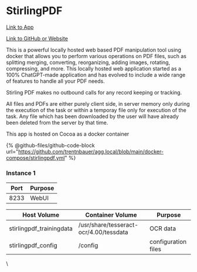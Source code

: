 # StirlingPDF

[Link to App](https://pdf.xfgn.dev)

[Link to GitHub or Website](https://github.com/Frooodle/Stirling-PDF)

This is a powerful locally hosted web based PDF manipulation tool using docker that allows you to perform various operations on PDF files, such as splitting merging, converting, reorganizing, adding images, rotating, compressing, and more. This locally hosted web application started as a 100% ChatGPT-made application and has evolved to include a wide range of features to handle all your PDF needs.

Stirling PDF makes no outbound calls for any record keeping or tracking.

All files and PDFs are either purely client side, in server memory only during the execution of the task or within a temporay file only for execution of the task. Any file which has been downloaded by the user will have already been deleted from the server by that time.

This app is hosted on Cocoa as a docker container

{% @github-files/github-code-block url="https://github.com/trentnbauer/agg.local/blob/main/docker-compose/stirlingpdf.yml" %}

### Instance 1

| Port | Purpose |
| ---- | ------- |
| 8233 | WebUI   |

| Host Volume               | Container Volume                       | Purpose             |
| ------------------------- | -------------------------------------- | ------------------- |
| stirlingpdf\_trainingdata | /usr/share/tesseract-ocr/4.00/tessdata | OCR data            |
| stirlingpdf\_config       | /config                                | configuration files |

\

